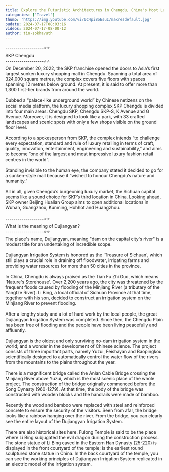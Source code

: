 ```yaml
---
title: Explore the Futuristic Architectures in Chengdu, China's Most Luxurious City
categories: ['Travel']
thumb: 'https://img.youtube.com/vi/0C4pi8oEsuI/maxresdefault.jpg'
pudate: 2024-07-17T08:03:16
videos: 2024-07-17-08-00-12
author: tin-sokhavuth
---
```

-------------------⭐⭐<br/>
SKP Chengdu<br/>
-------------------⭐⭐<br/>
On December 20, 2022, the SKP franchise opened the doors to Asia’s first largest sunken luxury shopping mall in Chengdu. Spanning a total area of 324,000 square metres, the complex covers five floors with spaces spanning 12 metres below ground. At present, it is said to offer more than 1,300 first-tier brands from around the world.
<br/><br/>
Dubbed a “palace-like underground world” by Chinese netizens on the social media platform, the luxury shopping complex SKP Chengdu is divided into four main areas: Chengdu SKP, Chengdu SKP-S, K Avenue and G Avenue. Moreover, it is designed to look like a park, with 33 crafted landscapes and scenic spots with only a few shops visible on the ground floor level. 
<br/><br/>
According to a spokesperson from SKP, the complex intends “to challenge every expectation, standard and rule of luxury retailing in terms of craft, quality, innovation, entertainment, engineering and sustainability,” and aims to become “one of the largest and most impressive luxury fashion retail centres in the world”. 
<br/><br/>
Standing invisible to the human eye, the company stated it decided to go for a sunken-style mall because it “wished to honour Chengdu’s nature and humanity.”
<br/><br/>
All in all, given Chengdu’s burgeoning luxury market, the Sichuan capital seems like a sound choice for SKP’s third location in China. Looking ahead, SKP owner Beijing Hualian Group aims to open additional locations in Wuhan, Guangzhou, Kunming, Hohhot and Huangzhou.
<br/><br/>
-------------------⭐⭐<br/>
What is the meaning of Dujiangyan?<br/>
-------------------⭐⭐<br/>
The place's name, Dujiangyan, meaning "dam on the capital city's river" is a modest title for an undertaking of incredible scope.
<br/><br/>
Dujiangyan Irrigation System is honored as the 'Treasure of Sichuan', which still plays a crucial role in draining off floodwater, irrigating farms and providing water resources for more than 50 cities in the province.
<br/><br/>
In China, Chengdu is always praised as the Tian Fu Zhi Guo, which means 'Nature's Storehouse'. Over 2,200 years ago, the city was threatened by the frequent floods caused by flooding of the Minjiang River (a tributary of the Yangtze River). Li Bing, a local official of Sichuan Province at that time, together with his son, decided to construct an irrigation system on the Minjiang River to prevent flooding. 
<br/><br/>
After a lengthy study and a lot of hard work by the local people, the great Dujiangyan Irrigation System was completed. Since then, the Chengdu Plain has been free of flooding and the people have been living peacefully and affluently.
<br/><br/>
Dujiangyan is the oldest and only surviving no-dam irrigation system in the world; and a wonder in the development of Chinese science. The project consists of three important parts, namely Yuzui, Feishayan and Baopingkou scientifically designed to automatically control the water flow of the rivers from the mountains to the plains throughout the year.
<br/><br/>
There is a magnificent bridge called the Anlan Cable Bridge crossing the Minjiang River above Yuzui, which is the most scenic place of the whole project. The construction of the bridge originally commenced before the Song Dynasty (960-1279). At that time, the body of the bridge was constructed with wooden blocks and the handrails were made of bamboo. 
<br/><br/>
Recently the wood and bamboo were replaced with steel and reinforced concrete to ensure the security of the visitors. Seen from afar, the bridge looks like a rainbow hanging over the river. From the bridge, you can clearly see the entire layout of the Dujiangyan Irrigation System.
<br/><br/>
There are also historical sites here. Fulong Temple is said to be the place where Li Bing subjugated the evil dragon during the construction process. The stone statue of Li Bing caved in the Eastern Han Dynasty (25-220) is displayed in the front courtyard of the temple; is the earliest round sculptured stone statue in China. In the back courtyard of the temple, you can see the working principles of Dujiangyan Irrigation System replicated in an electric model of the irrigation system.